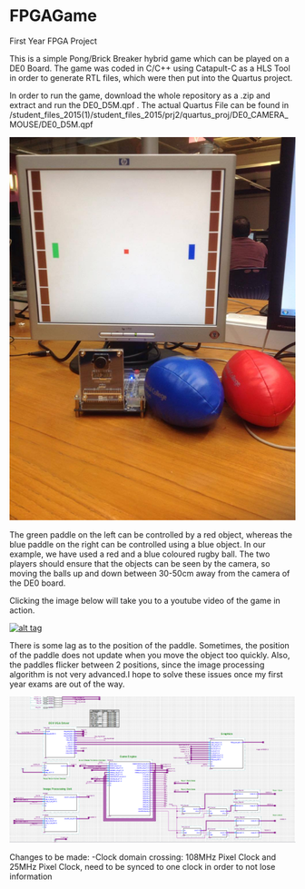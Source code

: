 # FPGAGame
First Year FPGA Project 

This is a simple Pong/Brick Breaker hybrid game which can be played on a DE0 Board. The game was coded in C/C++ using Catapult-C as a HLS Tool in order to generate RTL files, which were then put into the Quartus project.

In order to run the game, download the whole repository as a .zip and extract and run the DE0_D5M.qpf .
The actual Quartus File can be found in /student_files_2015(1)/student_files_2015/prj2/quartus_proj/DE0_CAMERA_MOUSE/DE0_D5M.qpf

![alt tag](https://raw.githubusercontent.com/alaksana96/FPGAGame/master/game.jpg)

The green paddle on the left can be controlled by a red object, whereas the blue paddle on the right can be controlled using a blue object. In our example, we have used a red and a blue coloured rugby ball. The two players should ensure that the objects can be seen by the camera, so moving the balls up and down between 30-50cm away from the camera of the DE0 board.

Clicking the image below will take you to a youtube video of the game in action.

[![alt tag](http://img.youtube.com/vi/93bJ8fuOqr0/0.jpg)](https://www.youtube.com/watch?v=93bJ8fuOqr0 "FPGA Game: Pong Clone")


There is some lag as to the position of the paddle. Sometimes, the position of the paddle does not update when you move the object too quickly. Also, the paddles flicker between 2 positions, since the image processing algorithm is not very advanced.I hope to solve these issues once my first year exams are out of the way.

![alt tag](https://raw.githubusercontent.com/alaksana96/FPGAGame/master/gameschematic.png)


Changes to be made:
-Clock domain crossing: 108MHz Pixel Clock and 25MHz Pixel Clock, need to be synced to one clock in order to not lose information
